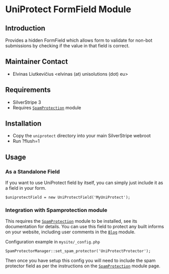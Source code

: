 # UniProtect FormField Module

## Introduction

Provides a hidden FormField which allows form to validate for non-bot submissions
by checking if the value in that field is correct.

## Maintainer Contact

 * Elvinas Liutkevičius
   <elvinas (at) unisolutions (dot) eu>

## Requirements

 * SilverStripe 3
 * Requires [`SpamProtection`](https://github.com/silverstripe/silverstripe-spamprotection) module

## Installation

 * Copy the `uniprotect` directory into your main SilverStripe webroot
 * Run ?flush=1

## Usage

### As a Standalone Field

If you want to use UniProtect field by itself, you can simply just include it as a field in your form.

	$uniprotectField = new UniProtectField('MyUniProtect');

### Integration with Spamprotection module

This requires the [`SpamProtection`](https://github.com/silverstripe/silverstripe-spamprotection) module to be installed, see its documentation for details. You can use this field to protect any built informs on your website, including user comments in the [`Blog`](https://github.com/silverstripe/silverstripe-blog) module.

Configuration example in `mysite/_config.php`

	SpamProtectorManager::set_spam_protector('UniProtectProtector');

Then once you have setup this config you will need to include the spam protector field as per the instructions on the [`SpamProtection`](https://github.com/silverstripe/silverstripe-spamprotection) module page.
